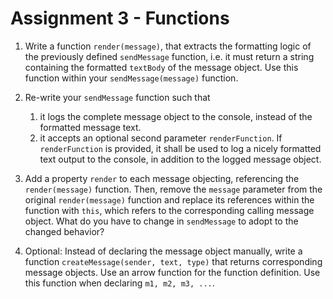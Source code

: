 # Assignment 3 - Functions

1. Write a function `render(message)`, that extracts the formatting logic of the previously defined `sendMessage` 
function, i.e. it must return a string containing the formatted `textBody` of the message object. 
Use this function within your `sendMessage(message)` function.

2. Re-write your `sendMessage` function such that
    1. it logs the complete message object to the console, instead of the formatted message text.    
    2. it accepts an optional second parameter `renderFunction`. If `renderFunction` is provided, it shall be used to 
    log a nicely formatted text output to the console, in addition to the logged message object.
    
3. Add a property `render` to each message objecting, referencing the `render(message)` function. Then, remove the 
`message` parameter from the original `render(message)` function and replace its references within the function with 
`this`, which refers to the corresponding calling message object. What do you have to change in `sendMessage` to adopt 
to the changed behavior?

4. Optional: Instead of declaring the message object manually, write a function `createMessage(sender, text, type)` 
that returns corresponding message objects. Use an arrow function for the function definition. Use this function when 
declaring `m1, m2, m3, ...`.
